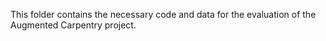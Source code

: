 This folder contains the necessary code and data for the evaluation of the Augmented Carpentry project.